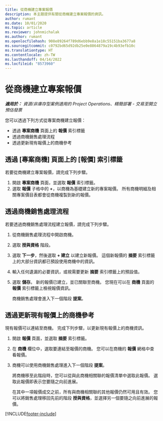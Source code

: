 ```yaml
---
title: 從商機建立專案報價
description: 本主題提供有關從商機建立專案報價的資訊。
author: rumant
ms.date: 10/01/2020
ms.topic: article
ms.reviewer: johnmichalak
ms.author: rumant
ms.openlocfilehash: 908e89264f789d6ebb9e8a1e18c55151ba3677a8
ms.sourcegitcommit: c0792bd65d92db25e0e8864879a19c4b93efb10c
ms.translationtype: HT
ms.contentlocale: zh-TW
ms.lasthandoff: 04/14/2022
ms.locfileid: "8573960"
---
```

# <a name="create-project-quotes-from-opportunities"></a>從商機建立專案報價

_**適用於：** 資源/非庫存型案例適用的 Project Operations、精簡部署 - 交易至開立預估發票_

您可以透過下列方式從專案商機建立報價：

- 透過 **專案商機** 頁面上的 **報價** 索引標籤
- 透過商機銷售處理流程
- 透過更新現有報價上的商機參考

## <a name="from-the-quotes-tab-of-the-project-opportunity-page"></a>透過 [專案商機] 頁面上的 [報價] 索引標籤

若要從商機建立專案報價，請完成下列步驟。

1. 開啟 **專案商機** 頁面，並選取 **報價** 索引標籤。 
2. 選取 **報價** 子格中的 **+**，以商機為基礎建立新的專案報價。 所有商機明細及相關專案價目表都會從商機複製到新的報價。

## <a name="from-the-opportunity-sales-process-flow"></a>透過商機銷售處理流程

若要透過商機銷售處理流程建立報價，請完成下列步驟。

1. 從商機銷售處理流程中開啟商機。
2. 選取 **授與資格** 階段。 
3. 選取 **下一步**，然後選取 **+ 建立** 以建立新報價。 這個新報價的 **摘要** 索引標籤上的大部分資訊都已預設使用商機中的資訊。 
4. 輸入任何遺漏的必要資訊，或視需要更新 **摘要** 索引標籤上的預設值。
5. 選取 **儲存**。 新的報價已建立，並已關聯至商機。 您現在可以在 **商機** 頁面的 **報價** 索引標籤上檢視報價資訊。 

   商機銷售處理會進入下一個階段 **提案**。


## <a name="by-updating-the-opportunity-reference-on-an-existing-quote"></a>透過更新現有報價上的商機參考

現有報價可以連結至商機。 完成下列步驟，以更新現有報價上的商機資訊。

1. 開啟 **報價** 頁面，並選取 **摘要** 索引標籤。
2. 在 **商機** 欄位中，選取要連結至報價的商機。 您可以在商機的 **報價** 網格中查看報價。 
3. 商機可以使用商機銷售處理進入下一個階段 **提案**。 

   將商機移至此階段時，您可以從與此商機相關聯的報價清單中選取此報價。 選取此報價即表示您要隨之向前進展。

   在其中一項報價成交之前，所有與商機相關聯的其他報價仍然可用且有效。 您可以將銷售處理移回先前的階段 **授與資格**，並選擇另一個要隨之向前進展的報價。


[!INCLUDE[footer-include](../includes/footer-banner.md)]